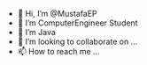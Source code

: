 - 👋 Hi, I’m @MustafaEP
- 👀 I’m ComputerEngineer Student
- 🌱 I’m Java
- 💞️ I’m looking to collaborate on ...
- 📫 How to reach me ...

<!---
MustafaEP/MustafaEP is a ✨ special ✨ repository because its `README.md` (this file) appears on your GitHub profile.
You can click the Preview link to take a look at your changes.
--->
